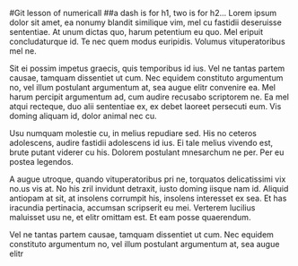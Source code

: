 #Git lesson of numericall
##a dash is for h1, two is for h2...
Lorem ipsum dolor sit amet, ea nonumy blandit similique vim, mel cu fastidii deseruisse sententiae. At unum dictas quo, harum petentium eu quo. Mel eripuit concludaturque id. Te nec quem modus euripidis. Volumus vituperatoribus mel ne.

Sit ei possim impetus graecis, quis temporibus id ius. Vel ne tantas partem causae, tamquam dissentiet ut cum. Nec equidem constituto argumentum no, vel illum postulant argumentum at, sea augue elitr convenire ea. Mel harum percipit argumentum ad, cum audire recusabo scriptorem ne. Ea mel atqui recteque, duo alii sententiae ex, ex debet laoreet persecuti eum. Vis doming aliquam id, dolor animal nec cu.

Usu numquam molestie cu, in melius repudiare sed. His no ceteros adolescens, audire fastidii adolescens id ius. Ei tale melius vivendo est, brute putant viderer cu his. Dolorem postulant mnesarchum ne per. Per eu postea legendos.

A augue utroque, quando vituperatoribus pri ne, torquatos delicatissimi vix no.us vis at. No his zril invidunt detraxit, iusto doming iisque nam id. Aliquid antiopam at sit, at insolens corrumpit his, insolens interesset ex sea. Et has iracundia pertinacia, accumsan scripserit eu mei. Verterem lucilius maluisset usu ne, et elitr omittam est. Et eam posse quaerendum.

Vel ne tantas partem causae, tamquam dissentiet ut cum. Nec equidem constituto argumentum no, vel illum postulant argumentum at, sea augue elitr